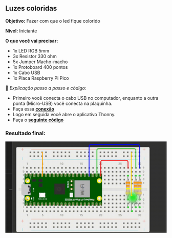 ## Luzes coloridas
**Objetivo:** Fazer com que o led fique colorido 

**Nível:** Iniciante  

**O que você vai precisar:**
- 1x LED RGB 5mm
- 3x Resistor 330 ohm
- 5x Jumper Macho-macho
- 1x Protoboard 400 pontos
- 1x Cabo USB
- 1x Placa Raspberry Pi Pico


📘 *Explicação passo a passo e código:*
- Primeiro você conecta o cabo USB no computador, enquanto a outra ponta (Micro-USB) você conecta na plaquinha.
- Faça essa **[conexão](./assets/luz-colorida.png)**
- Logo em seguida você abre o aplicativo Thonny.
- Faça o **[seguinte código](./src/luzes.coloridas.py)**

### Resultado final:
![alt text](./assets/luzes-coloridas.gif)
